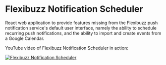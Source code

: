 # Flexibuzz Notification Scheduler

React web application to provide features missing from the Flexibuzz push
notification service's default user interface, namely the ability to schedule
recurring push notifications, and the ability to import and create events from
a Google Calendar.

YouTube video of Flexibuzz Notification Scheduler in action:

[![Flexibuzz Notification Scheduler](http://img.youtube.com/vi/L8RA12Fv3nI/0.jpg)](http://www.youtube.com/watch?v=L8RA12Fv3nI "Flexibuzz Notification Scheduler")